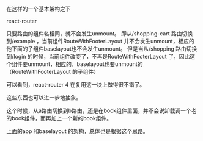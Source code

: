 # 

在这样的一个基本架构之下

react-router

只要路由的组件名相同，就不会发生unmount。
即从/shopping-cart 路由切换到/example ，当前组件RouteWithFooterLayout 并不会发生unmount，相应的他下面的子组件baselayout也不会发生unmount。
但是当从/shopping 路由切换到/login 的时候，当前组件改变了，不再是RouteWithFooterLayout 了，因此这个组件要unmount，相应的，baselayout也要unmount的（RouteWithFooterLayout 的子组件）

可以看到，react-router 4 在复用这一块上做得很不错了。

这些东西也可以进一步地抽象。

<book>
<route component={a} path="/a">

</route>
</book>
<book>
<route component={a} path="/b">

</route>
</book>
<book>
<route component={a} path="/c">

</route>
</book>

这个时候，从a路由切换到b路由，还是在book组件里面，并不会说卸载调一个老的book组件，而再加上一个新的book组件。

上面的app 和baselayout 的架构，总体也是根据这个思路。


